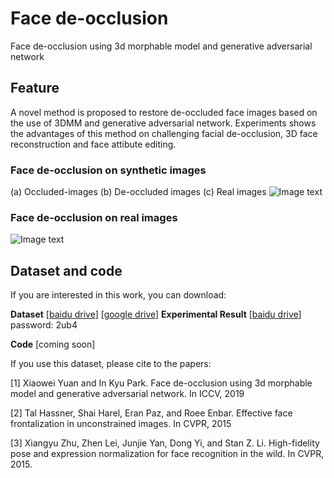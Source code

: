 # Face de-occlusion
Face de-occlusion using 3d morphable model and generative adversarial network

## Feature
A novel method is proposed to restore de-occluded face images based on the use of 3DMM and generative adversarial network. Experiments shows the advantages of this method on challenging facial de-occlusion, 3D face reconstruction and face attibute editing.  
### Face de-occlusion on synthetic images
(a) Occluded-images (b) De-occluded images (c) Real images
![Image text](https://github.com/xweiyuan/test/blob/master/4.JPG)

### Face de-occlusion on real images
![Image text](https://github.com/xweiyuan/test/blob/master/1_1.jpg)



## Dataset and code
If you are interested in this work, you can download: 

**Dataset** [[baidu drive](https://pan.baidu.com/s/1UGLKejmFkaYiVEnVwNwZsQ)] [[google drive](https://drive.google.com/open?id=1gphxJ-d9KeX3oI-jJdG2PL9HYrPF7IKd)]
**Experimental Result** [[baidu drive](https://pan.baidu.com/s/1U6WXiEvdY1fQ8H3MsdOQwg)] password: 2ub4

**Code** [coming soon]

If you use this dataset, please cite to the papers:

[1] Xiaowei Yuan and In Kyu Park. Face de-occlusion using 3d morphable model and generative adversarial network. In ICCV, 2019

[2] Tal Hassner, Shai Harel, Eran Paz, and Roee Enbar. Effective face frontalization in unconstrained images. In CVPR, 2015

[3] Xiangyu Zhu, Zhen Lei, Junjie Yan, Dong Yi, and Stan Z. Li. High-fidelity pose and expression normalization for face recognition in the wild. In CVPR, 2015.

